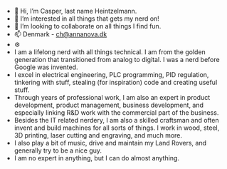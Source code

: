 - 👋 Hi, I’m Casper, last name Heintzelmann.
- 👀 I’m interested in all things that gets my nerd on!
- 💞️ I’m looking to collaborate on all things I find fun.
- 📫 Denmark - ch@annanova.dk
- ⚙️
- I am a lifelong nerd with all things technical. I am from the golden generation that transitioned from analog to digital. I was a nerd before Google was invented.
- I excel in electrical engineering, PLC programming, PID regulation, tinkering with stuff, stealing (for inspiration) code and creating useful stuff.
- Through years of professional work, I am also an expert in product development, product management, business development, and especially linking R&D work with the commercial part of the business.
- Besides the IT related nerdery, I am also a skilled craftsman and often invent and build machines for all sorts of things. I work in wood, steel, 3D printing, laser cutting and engraving, and much more.
- I also play a bit of music, drive and maintain my Land Rovers, and generally try to be a nice guy.
- I am no expert in anything, but I can do almost anything.
